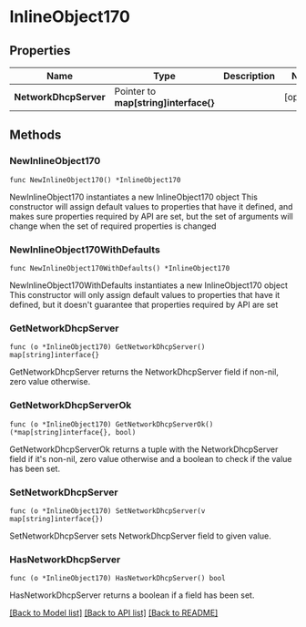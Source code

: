 # InlineObject170

## Properties

Name | Type | Description | Notes
------------ | ------------- | ------------- | -------------
**NetworkDhcpServer** | Pointer to **map[string]interface{}** |  | [optional] 

## Methods

### NewInlineObject170

`func NewInlineObject170() *InlineObject170`

NewInlineObject170 instantiates a new InlineObject170 object
This constructor will assign default values to properties that have it defined,
and makes sure properties required by API are set, but the set of arguments
will change when the set of required properties is changed

### NewInlineObject170WithDefaults

`func NewInlineObject170WithDefaults() *InlineObject170`

NewInlineObject170WithDefaults instantiates a new InlineObject170 object
This constructor will only assign default values to properties that have it defined,
but it doesn't guarantee that properties required by API are set

### GetNetworkDhcpServer

`func (o *InlineObject170) GetNetworkDhcpServer() map[string]interface{}`

GetNetworkDhcpServer returns the NetworkDhcpServer field if non-nil, zero value otherwise.

### GetNetworkDhcpServerOk

`func (o *InlineObject170) GetNetworkDhcpServerOk() (*map[string]interface{}, bool)`

GetNetworkDhcpServerOk returns a tuple with the NetworkDhcpServer field if it's non-nil, zero value otherwise
and a boolean to check if the value has been set.

### SetNetworkDhcpServer

`func (o *InlineObject170) SetNetworkDhcpServer(v map[string]interface{})`

SetNetworkDhcpServer sets NetworkDhcpServer field to given value.

### HasNetworkDhcpServer

`func (o *InlineObject170) HasNetworkDhcpServer() bool`

HasNetworkDhcpServer returns a boolean if a field has been set.


[[Back to Model list]](../README.md#documentation-for-models) [[Back to API list]](../README.md#documentation-for-api-endpoints) [[Back to README]](../README.md)


